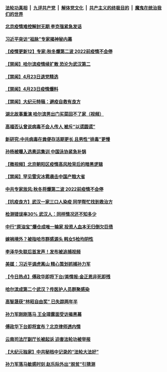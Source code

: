 

####  [法轮功真相](../../../../basic/blob/master/README.md?t=04241101) &nbsp;|&nbsp; [九评共产党](../../../../9ping.md/blob/master/README.md?t=04241101) &nbsp;|&nbsp; [解体党文化](../../../../jtdwh.md/blob/master/README.md?t=04241101)  &nbsp;|&nbsp; [共产主义的终极目的](../../../../gczydzjmd.md/blob/master/README.md?t=04241101) &nbsp;|&nbsp; [魔鬼在统治我们的世界](../../../../mgztzwmdsj.md/blob/master/README.md?t=04241101) 

#### [北京疫情难控解封无期 李克强紧急发话](../pages/prog204/a102830371.md?t=04241101) 

#### [习近平突访“祖脉”专家揭神秘内幕](../pages/prog204/a102830370.md?t=04241101) 


#### [【疫情更新12】专家:秋冬爆第二波 2022前疫情不会停](../pages/prog204/a102826938.md?t=04241101) 

#### [【禁闻】哈尔滨疫情续扩散 恐沦为武汉第二](../pages/prog204/a102830215.md?t=04241101) 

#### [【禁闻】4月23日退党精选](../pages/prog204/a102830203.md?t=04241101) 

#### [【禁闻】4月23日疫情爆料](../pages/prog204/a102830197.md?t=04241101) 

#### [【禁闻】大纪元特稿：避疫自救有良方](../pages/prog204/a102830182.md?t=04241101) 

#### [湖北故事重演 哈尔滨男出门买菜回不了家（视频）](../pages/prog204/a102830120.md?t=04241101) 

#### [高福否认曾说病毒不会人传人 被斥“以谎圆谎”](../pages/prog204/a102830093.md?t=04241101) 

#### [新研究:中共病毒在粪便存活期更长 且男性“排毒”更慢](../pages/prog204/a102830112.md?t=04241101) 

#### [孙杨被曝入选奥运集训 中国泳协紧急补锅](../pages/prog204/a102830073.md?t=04241101) 

#### [【微视频】北京朝阳区疫情高风险背后的暗黑逻辑](../pages/prog204/a102830110.md?t=04241101) 

#### [【禁闻】罕见雪灾冰雹袭击中国产粮大省](../pages/prog204/a102830106.md?t=04241101) 

#### [中共专家放风:秋冬将爆第二波 2022前疫情不会停](../pages/prog204/a102830061.md?t=04241101) 

#### [【抗疫良方】武汉一家三口人染疫 同学帮忙找到救治方](../pages/prog204/a102829822.md?t=04241101) 

#### [检测错误率30% 武汉人：同样情况还不知多少](../pages/prog204/a102830034.md?t=04241101) 

#### [中行“原油宝”爆仓成唯一输家 投资人血本无归倒欠巨债](../pages/prog204/a102829977.md?t=04241101) 

#### [嫁祸境外？被指哈市群感源头 韩女5检均阴性](../pages/prog204/a102829224.md?t=04241101) 

#### [李泽华失联后首发声！发布被追捕视频](../pages/prog204/a102829899.md?t=04241101) 

#### [美媒：习近平调虎离山 精心策划抓捕孙力军](../pages/prog204/a102829888.md?t=04241101) 

#### [【今日热点】傅政华即将下台/美情报:金正恩非死即残](../pages/prog204/a102829802.md?t=04241101) 

#### [哈尔滨成第二个武汉？传医护人员群聚感染](../pages/prog204/a102829834.md?t=04241101) 

#### [高智晟获“林昭自由奖” 已失踪两年半](../pages/prog204/a102829775.md?t=04241101) 

#### [孙力军刚刚落马 王全璋露面受访揭黑幕](../pages/prog204/a102829699.md?t=04241101) 

#### [傅政华下台即将宣布？北京律师透内情](../pages/prog204/a102829656.md?t=04241101) 

#### [云南司法厅副厅长被起诉 迫害法轮功被举报](../pages/prog204/a102829683.md?t=04241101) 

#### [【大纪元独家】中共秘档中记录的“法轮大法好”](../pages/prog204/a102829504.md?t=04241101) 

#### [孙力军落马敏感时刻 赵乐际外出“脱贫”引猜测](../pages/prog204/a102829612.md?t=04241101) 

